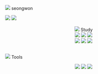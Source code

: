 <img src="https://github.com/seongwon030/seongwon030/assets/105052068/f2c61795-204c-4510-8750-beba5bf320da"/> seongwon <br>
<div>
	<img src="https://hits.seeyoufarm.com/api/count/incr/badge.svg?url=https%3A%2F%2Fgithub.com%2Fgjbae1212%2Fhit-counter)](https://hits.seeyoufarm.com"/>
	<img src="https://img.shields.io/badge/Velog-20C997?style=flat&logo=Velog&logoColor=white" />
</div><br>

<div align="center">
	<img src="https://github.com/seongwon030/seongwon030/assets/105052068/1f3dd9a2-d9ee-47b6-b6df-c29773a5dca4"/> Study
</div>


<div align="center">
    	<img src="https://img.shields.io/badge/Python-3776AB?style=flat&logo=Python&logoColor=white" />
	<img src="https://img.shields.io/badge/Swift-F05138?style=flat&logo=Swift&logoColor=white" />
	<img src="https://img.shields.io/badge/React-61DAFB?style=flat&logo=React&logoColor=white" /><br>
	<img src="https://img.shields.io/badge/HTML5-E34F26?style=flat&logo=HTML5&logoColor=white" />
	<img src="https://img.shields.io/badge/CSS3-1572B6?style=flat&logo=CSS3&logoColor=white" />
	<img src="https://img.shields.io/badge/JavaScript-F7DF1E?style=flat&logo=JavaScript&logoColor=white" />
</div><br>

<img src="https://github.com/seongwon030/seongwon030/assets/105052068/0f236551-c369-4c53-97b8-8b025169b76f"/> Tools <br>
<div align="center">
    	<img src="https://img.shields.io/badge/GitHub-181717?style=flat&logo=GitHub&logoColor=white" />
	<img src="https://img.shields.io/badge/Notion-000000?style=flat&logo=Notion&logoColor=white" />
	<img src="https://img.shields.io/badge/Visual Studio Code-007ACC?style=flat&logo=Visual Studio Code&logoColor=white" />
</div><br>


